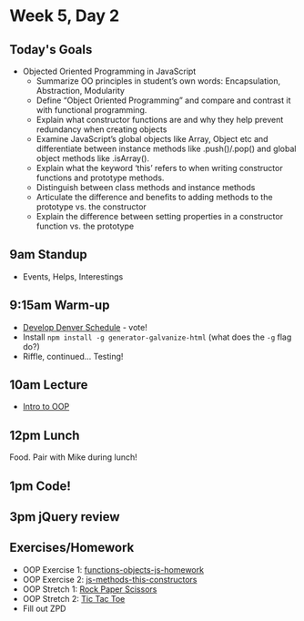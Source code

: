 # Week 5, Day 2

## Today's Goals

- Objected Oriented Programming in JavaScript
  - Summarize OO principles in student’s own words: Encapsulation, Abstraction, Modularity
  - Define “Object Oriented Programming” and compare and contrast it with functional programming.
  - Explain what constructor functions are and why they help prevent redundancy when creating objects
  - Examine JavaScript’s global objects like Array, Object etc and differentiate between instance methods like .push()/.pop() and global object methods like .isArray().
  - Explain what the keyword ‘this’ refers to when writing constructor functions and prototype methods.
  - Distinguish between class methods and instance methods
  - Articulate the difference and benefits to adding methods to the prototype vs. the constructor
  - Explain the difference between setting properties in a constructor function vs. the prototype


## 9am Standup

- Events, Helps, Interestings

## 9:15am Warm-up

- [Develop Denver Schedule](https://developdenver.org/schedule) - vote!
- Install `npm install -g generator-galvanize-html` (what does the `-g` flag do?)
- Riffle, continued... Testing!

## 10am Lecture

- [Intro to OOP](https://github.com/gSchool/g11-course-curriculum/tree/master/week05/05_lectures/js-oop-intro)

## 12pm Lunch

Food. Pair with Mike during lunch!

## 1pm Code!

## 3pm jQuery review

## Exercises/Homework

- OOP Exercise 1: [functions-objects-js-homework](https://github.com/gSchool/functions-objects-js-homework)
- OOP Exercise 2: [js-methods-this-constructors](https://github.com/gSchool/js-methods-this-constructors)
- OOP Stretch 1: [Rock Paper Scissors](https://github.com/gSchool/g11-course-curriculum/tree/master/week05/05_exercises/js-rock-paper-scissors)
- OOP Stretch 2: [Tic Tac Toe]()
- Fill out ZPD
